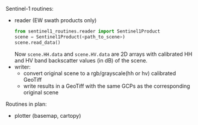 Sentinel-1 routines:
* reader (EW swath products only)
    ```python
    from sentinel1_routines.reader import Sentinel1Product
    scene = Sentinel1Product(<path_to_scene>)
    scene.read_data()
    ```
    Now ```scene.HH.data``` and ```scene.HV.data``` are 2D arrays with calibrated HH and HV band backscatter values (in dB) of the scene.
* writer:
  * convert original scene to a rgb/grayscale(hh or hv) calibrated GeoTiff
  * write results in a GeoTiff with the same GCPs as the corresponding original scene

Routines in plan:
* plotter (basemap, cartopy)
